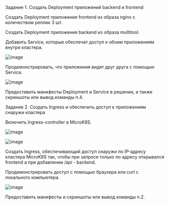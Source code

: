 Задание 1. Создать Deployment приложений backend и frontend

Создать Deployment приложения frontend из образа nginx с количеством реплик 3 шт.

Создать Deployment приложения backend из образа multitool.

Добавить Service, которые обеспечат доступ к обоим приложениям внутри кластера.

![image](https://github.com/AlexanderSchelokov/devops-netology/assets/121572590/467c8f91-5d43-4338-84ff-6f7528e98807)

Продемонстрировать, что приложения видят друг друга с помощью Service.

![image](https://github.com/AlexanderSchelokov/devops-netology/assets/121572590/7067cbb6-b0b5-4938-82f4-873bfd67d92b)

Предоставить манифесты Deployment и Service в решении, а также скриншоты или вывод команды п.4.

Задание 2. Создать Ingress и обеспечить доступ к приложениям снаружи кластера

Включить Ingress-controller в MicroK8S.

![image](https://github.com/AlexanderSchelokov/devops-netology/assets/121572590/a6771d59-b11d-47d6-aa55-9b91b526168c)

![image](https://github.com/AlexanderSchelokov/devops-netology/assets/121572590/f808c492-94d9-4dfe-b124-886d6fbc9095)

Создать Ingress, обеспечивающий доступ снаружи по IP-адресу кластера MicroK8S так, чтобы при запросе только по адресу открывался frontend а при добавлении /api - backend.

Продемонстрировать доступ с помощью браузера или curl с локального компьютера.

![image](https://github.com/AlexanderSchelokov/devops-netology/assets/121572590/43366dfd-ba0a-4d28-b3e9-c428ad02a086)


Предоставить манифесты и скриншоты или вывод команды п.2.
